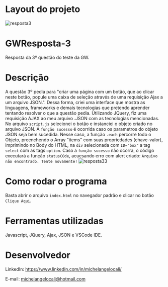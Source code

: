
# Layout do projeto
![resposta3](https://user-images.githubusercontent.com/90471567/164090328-31d026a3-9ba8-4dbb-9a48-43f4bc1b2eba.jpg)

# GWResposta-3
Resposta da 3º questão do teste da GW.

# Descrição
A questão 3º pedia para "criar uma página com um botão, que ao clicar neste botão, popule uma caixa de seleção através de uma requisição Ajax a um arquivo JSON.". Dessa forma, criei uma interface que mostra as linguagens, frameworks e demais tecnologias que pretendo aprender tentando resolver o que a questão pedia.
Utilizando JQuery, fiz uma requisição AJAX ao meu arquivo .JSON com as tecnologias mencionadas. No arquivo ``script.js`` selecionei o botão e instanciei o objeto criado no arquivo JSON. A ``função sucesso`` é ocorrida caso os parametros do objeto JSON seja bem sucedida. Nesse caso, a função ``.each`` percorre todo o Objeto, preenchendo o Array "items" com suas propriedades (chave-valor), imprimindo no Body do HTML, na ``div`` selecionada com ``ID="box"`` a tag ``select`` com as tags ``option``. Caso a ``função sucesso`` não ocorra, o código executará a função ``statusCOde``, acuesando erro com alert criado: ``Arquivo não encontrado. Tente novamente!``
![resposta33](https://user-images.githubusercontent.com/90471567/164092368-9918054c-eecc-4452-b7cb-2838ecc77448.jpg)


# Como rodar o programa
Basta abrir o arquivo ``index.html`` no navegador padrão e clicar no botão ``Clique Aqui``.

# Ferramentas utilizadas
Javascript, JQuery, Ajax, JSON e VSCode IDE.

# Desenvolvedor
LinkedIn:
https://www.linkedin.com/in/michelangelocali/

E-mail:
michelangelocali@hotmail.com
